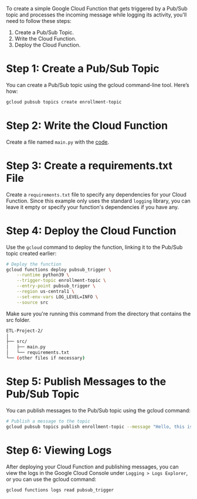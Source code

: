 To create a simple Google Cloud Function that gets triggered by a Pub/Sub topic and processes the incoming message while logging its activity, you'll need to follow these steps:

1. Create a Pub/Sub Topic.
2. Write the Cloud Function.
3. Deploy the Cloud Function.

# Step 1: Create a Pub/Sub Topic
You can create a Pub/Sub topic using the gcloud command-line tool. Here’s how:
```bash
gcloud pubsub topics create enrollment-topic
```

# Step 2: Write the Cloud Function
Create a file named `main.py` with the [code](/GCP-Data-Engineering/ETL-Project-2/src/main.py).

# Step 3: Create a requirements.txt File
Create a `requirements.txt` file to specify any dependencies for your Cloud Function. Since this example only uses the standard `logging` library, you can leave it empty or specify your function's dependencies if you have any.

# Step 4: Deploy the Cloud Function
Use the `gcloud` command to deploy the function, linking it to the Pub/Sub topic created earlier:
```bash
# Deploy the function
gcloud functions deploy pubsub_trigger \
    --runtime python39 \
    --trigger-topic enrollment-topic \
    --entry-point pubsub_trigger \
    --region us-central1 \
    --set-env-vars LOG_LEVEL=INFO \
    --source src
```
Make sure you're running this command from the directory that contains the src folder.
```bash
ETL-Project-2/
│
├── src/
│   ├── main.py
│   └── requirements.txt
└── (other files if necessary)
```

# Step 5: Publish Messages to the Pub/Sub Topic
You can publish messages to the Pub/Sub topic using the gcloud command:
```bash
# Publish a message to the topic
gcloud pubsub topics publish enrollment-topic --message "Hello, this is a test message."
```

# Step 6: Viewing Logs
After deploying your Cloud Function and publishing messages, you can view the logs in the Google Cloud Console under `Logging > Logs Explorer`, or you can use the gcloud command:
```bash
gcloud functions logs read pubsub_trigger
```
